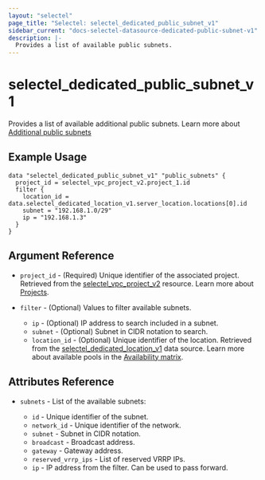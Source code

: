 ```yaml
---
layout: "selectel"
page_title: "Selectel: selectel_dedicated_public_subnet_v1"
sidebar_current: "docs-selectel-datasource-dedicated-public-subnet-v1"
description: |-
  Provides a list of available public subnets.
---
```


# selectel\_dedicated\_public\_subnet\_v1

Provides a list of available additional public subnets. Learn more about [Additional public subnets](https://docs.selectel.ru/en/dedicated/networks/ip-addresses/#add-additional-ips)

## Example Usage

```hcl
data "selectel_dedicated_public_subnet_v1" "public_subnets" {
  project_id = selectel_vpc_project_v2.project_1.id
  filter {
    location_id = data.selectel_dedicated_location_v1.server_location.locations[0].id
    subnet = "192.168.1.0/29"
    ip = "192.168.1.3"
  }
}
```

## Argument Reference

* `project_id` - (Required) Unique identifier of the associated project. Retrieved from the [selectel_vpc_project_v2](https://registry.terraform.io/providers/selectel/selectel/latest/docs/resources/vpc_project_v2) resource. Learn more about [Projects](https://docs.selectel.ru/en/control-panel-actions/projects/about-projects/).

* `filter` - (Optional) Values to filter available subnets.

  * `ip` - (Optional) IP address to search included in a subnet.
  * `subnet` - (Optional) Subnet in CIDR notation to search.
  * `location_id` - (Optional) Unique identifier of the location. Retrieved from the [selectel_dedicated_location_v1](https://registry.terraform.io/providers/selectel/selectel/latest/docs/data-sources/dedicated_location_v1) data source. Learn more about available pools in the [Availability matrix](https://docs.selectel.ru/en/availability-matrix/#dedicated-servers).

## Attributes Reference

* `subnets` - List of the available subnets:

  * `id` - Unique identifier of the subnet.
  * `network_id` - Unique identifier of the network.
  * `subnet` - Subnet in CIDR notation.
  * `broadcast` - Broadcast address.
  * `gateway` - Gateway address.
  * `reserved_vrrp_ips` - List of reserved VRRP IPs.
  * `ip` - IP address from the filter. Can be used to pass forward.
